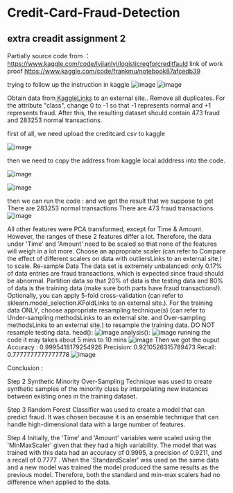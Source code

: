 # Credit-Card-Fraud-Detection 
## extra creadit assignment 2

Partially source code from ：https://www.kaggle.com/code/lvjianlvj/logisticregforcreditfauld
link of work proof https://www.kaggle.com/code/frankmu/notebook87afcedb39

trying to follow up the instruction in kaggle
![image](https://github.com/mujunyu520/Credit-Card-Fraud-Detection/assets/60667298/35c1480d-5a2a-4d9a-800c-cdd4ce881ea1)
![image](https://github.com/mujunyu520/Credit-Card-Fraud-Detection/assets/60667298/3fc4f8b8-33d1-4ac1-bea4-44ead8a5300b)


Obtain data from[ KaggleLinks](https://www.kaggle.com/mlg-ulb/creditcardfraud) to an external site.. Remove all duplicates. For the attribute "class", change 0 to -1 so that -1 represents normal and +1 represents fraud. 
After this, the resulting dataset should contain 473 fraud and 283253 normal transactions. 

first of all, we need upload the creditcard.csv to kaggle 

![image](https://github.com/mujunyu520/Credit-Card-Fraud-Detection/assets/60667298/d23708fc-0727-455a-9239-474a9882fdd7)

then we need to copy the address from kaggle local adddress into the code.

![image](https://github.com/mujunyu520/Credit-Card-Fraud-Detection/assets/60667298/28704398-22fd-40b2-a406-9c66f90421ad)

![image](https://github.com/mujunyu520/Credit-Card-Fraud-Detection/assets/60667298/3ee9b219-ed27-4cc3-a158-4f6e3edb2055)

then we can run the code :
and we got the result that we suppose to get 
There are 283253 normal transactions
There are 473 fraud transactions
![image](https://github.com/mujunyu520/Credit-Card-Fraud-Detection/assets/60667298/7e9fee3a-d84f-4d1a-9b19-7764a866b13c)



All other features were PCA transformed, except for Time & Amount. However, the ranges of these 2 features differ a lot. Therefore, the data under 'Time' and 'Amount' need to be scaled so that none of the features will weigh in a lot more. Choose an appropriate scaler (can refer to Compare the effect of different scalers on data with outliersLinks to an external site.) to scale. 
Re-sample Data
The data set is extremely unbalanced: only 0.17% of data entries are fraud transactions, which is expected since fraud should be abnormal. Partition data so that 20% of data is the testing data and 80% of data is the training data (make sure both parts have fraud transactions!). Optionally, you can apply 5-fold cross-validation (can refer to sklearn.model_selection.KFoldLinks to an external site.). For the training data ONLY,  choose appropriate resampling technique(s) (can refer to Under-sampling methodsLinks to an external site. and Over-sampling methodsLinks to an external site.) to resample the training data. DO NOT resample testing data.
head():
![image](https://github.com/mujunyu520/Credit-Card-Fraud-Detection/assets/60667298/020d4ce8-b964-4b40-8946-5be28052d86c)
analysis():
![image](https://github.com/mujunyu520/Credit-Card-Fraud-Detection/assets/60667298/a2157b69-ed98-48ba-b7f8-52d49c3b7856)
running the code it may takes about 5 mins to 10 mins
![image](https://github.com/mujunyu520/Credit-Card-Fraud-Detection/assets/60667298/2ef46e9a-6054-4b42-abb5-39f1709cc47d)
Then we got the ouput 
Accuracy : 0.9995418179254926
Precision: 0.9210526315789473
Recall: 0.7777777777777778
![image](https://github.com/mujunyu520/Credit-Card-Fraud-Detection/assets/60667298/1d932171-cd93-48c6-bd7a-1ab8df41c669)

Conclusion :

Step 2
Synthetic Minority Over-Sampling Technique was used to create synthetic samples of the minority class by interpolating new instances between existing ones in the training dataset.

Step 3
Random Forest Classifier was used to create a model that can predict fraud. It was chosen because it is an ensemble technique that can handle high-dimensional data with a large number of features.

Step 4
Initially, the 'Time' and 'Amount' variables were scaled using the 'MinMaxScaler' given that they had a high variability. The model that was trained with this data had an accuracy of 0.9995, a precision of 0.9211, and a recall of 0.7777 . When the 'StandardScaler' was used on the same data and a new model was trained the model produced the same results as the previous model. Therefore, both the standard and min-max scalers had no difference when applied to the data.

